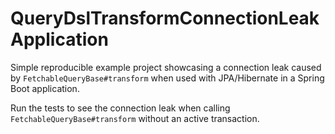 # QueryDslTransformConnectionLeakApplication

Simple reproducible example project showcasing a connection leak caused by `FetchableQueryBase#transform` when used with JPA/Hibernate in a Spring Boot application.

Run the tests to see the connection leak when calling `FetchableQueryBase#transform` without an active transaction.

